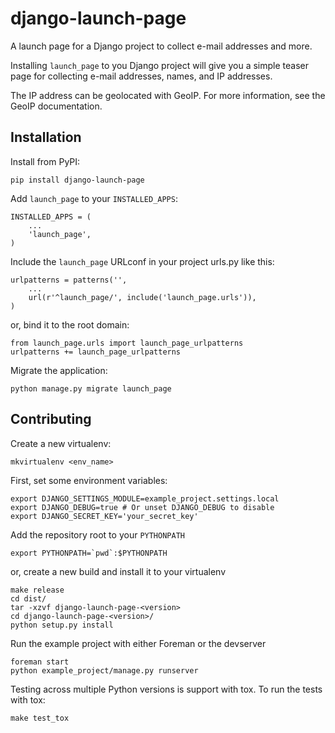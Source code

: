 django-launch-page
==================

A launch page for a Django project to collect e-mail addresses and more.

Installing `launch_page` to you Django project will give you a simple teaser page for collecting e-mail addresses, names, and IP addresses.

The IP address can be geolocated with GeoIP. For more information, see the GeoIP documentation.

Installation
------------

Install from PyPI:

	pip install django-launch-page

Add `launch_page` to your `INSTALLED_APPS`:

	INSTALLED_APPS = (
		...
		'launch_page',
	)

Include the `launch_page` URLconf in your project urls.py like this:

	urlpatterns = patterns('',
		...
		url(r'^launch_page/', include('launch_page.urls')),
	)

or, bind it to the root domain:

	from launch_page.urls import launch_page_urlpatterns
	urlpatterns += launch_page_urlpatterns


Migrate the application:

	python manage.py migrate launch_page

Contributing
------------

Create a new virtualenv:

	mkvirtualenv <env_name>

First, set some environment variables:

	export DJANGO_SETTINGS_MODULE=example_project.settings.local
	export DJANGO_DEBUG=true # Or unset DJANGO_DEBUG to disable
	export DJANGO_SECRET_KEY='your_secret_key'

Add the repository root to your `PYTHONPATH`

	export PYTHONPATH=`pwd`:$PYTHONPATH

or, create a new build and install it to your virtualenv

	make release
	cd dist/
	tar -xzvf django-launch-page-<version>
	cd django-launch-page-<version>/
	python setup.py install

Run the example project with either Foreman or the devserver

	foreman start
	python example_project/manage.py runserver

Testing across multiple Python versions is support with tox. To run the tests with tox:

	make test_tox

[GeoIP]: https://docs.djangoproject.com/en/dev/ref/contrib/gis/geoip/
[tox]: http://tox.readthedocs.org/en/latest/
